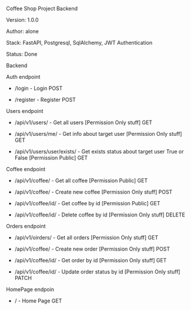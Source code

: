 Coffee Shop Project Backend

Version: 1.0.0

Author: alone

Stack: FastAPI, Postgresql, SqlAlchemy, JWT Authentication

Status: Done

Backend

Auth endpoint

- /login - Login POST

- /register - Register POST

Users endpoint

- /api/v1/users/ - Get all users [Permission Only stuff] GET

- /api/v1/users/me/ - Get info about target user [Permission Only stuff] GET

- /api/v1/users/user/exists/ - Get exists status about target user True or False [Permission Public] GET

Coffee endpoint

- /api/v1/coffee/ - Get all coffee [Permission Public] GET

- /api/v1/coffee/ - Create new coffee [Permission Only stuff] POST

- /api/v1/coffee/id/ - Get coffee by id [Permission Public] GET

- /api/v1/coffee/id/ - Delete coffee by id [Permission Only stuff] DELETE

Orders endpoint

- /api/v1/oirders/ - Get all orders [Permission Only stuff] GET

- /api/v1/coffee/ - Create new order [Permission Only stuff] POST

- /api/v1/coffee/id/ - Get order by id [Permission Only stuff] GET

- /api/v1/coffee/id/ - Update order status by id [Permission Only stuff] PATCH

HomePage endpoin

- / - Home Page GET
